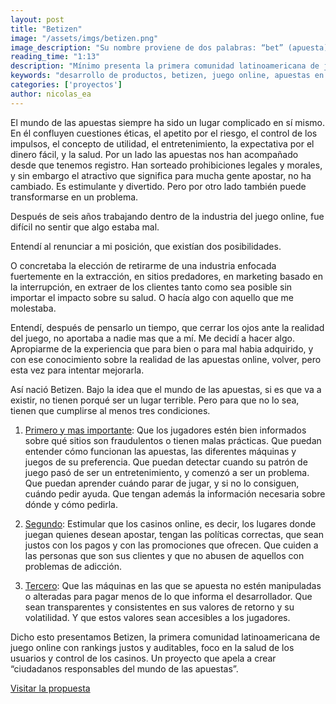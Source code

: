 ```yaml
---
layout: post
title: "Betizen"
image: "/assets/imgs/betizen.png"
image_description: "Su nombre proviene de dos palabras: “bet” (apuesta) y “citizen” (ciudadano)."
reading_time: "1:13"
description: "Mínimo presenta la primera comunidad latinoamericana de juego online con rankings justos y auditables, foco en la salud de los usuarios y control de los casinos."
keywords: "desarrollo de productos, betizen, juego online, apuestas en linea"
categories: ['proyectos']
author: nicolas_ea
---
```


El mundo de las apuestas siempre ha sido un lugar complicado en sí mismo. En él confluyen cuestiones éticas, el apetito por el riesgo, el control de los impulsos, el concepto de utilidad, el entretenimiento, la expectativa por el dinero fácil, y la salud.
Por un lado las apuestas nos han acompañado desde que tenemos registro. Han sorteado prohibiciones legales y morales, y sin embargo el atractivo que significa para mucha gente apostar, no ha cambiado. Es estimulante y divertido. Pero por otro lado también puede transformarse en un problema.

Después de seis años trabajando dentro de la industria del juego online,
fue difícil no sentir que algo estaba mal.

Entendí al renunciar a mi posición, que existían dos posibilidades.

O concretaba la elección de retirarme de una industria enfocada fuertemente en la extracción, en sitios predadores, en marketing basado en la interrupción, en extraer de los clientes tanto como sea posible sin importar el impacto sobre su salud.
O hacía algo con aquello que me molestaba.

Entendí, después de pensarlo un tiempo, que cerrar los ojos ante la realidad del juego, no aportaba a nadie mas que a mí.
Me decidí a hacer algo. Apropiarme de la experiencia que para bien o para mal habia adquirido, y con ese conocimiento sobre la realidad de las apuestas online, volver, pero esta vez para intentar mejorarla.

Así nació Betizen. Bajo la idea que el mundo de las apuestas, si es que va a existir, no tienen porqué ser un lugar terrible. Pero para que no lo sea, tienen que cumplirse al menos tres condiciones.

1. <u>Primero y mas importante</u>: Que los jugadores estén bien informados sobre qué sitios son fraudulentos o tienen malas prácticas. Que puedan entender cómo funcionan las apuestas, las diferentes máquinas y juegos de su preferencia. Que puedan  detectar cuando su patrón de juego pasó de ser un entretenimiento, y comenzó a ser un problema. Que puedan aprender cuándo parar de jugar, y si no lo consiguen, cuándo pedir ayuda. Que tengan además la información necesaria sobre dónde y cómo pedirla.

2. <u>Segundo</u>: Estimular que los casinos online, es decir, los lugares donde juegan quienes desean apostar, tengan las políticas correctas, que sean justos con los pagos y con las promociones que ofrecen. Que cuiden a las personas que son sus clientes y que no abusen de aquellos con problemas de adicción.

3. <u>Tercero</u>: Que las máquinas en las que se apuesta no estén manipuladas o alteradas para pagar menos de lo que informa el desarrollador. Que sean transparentes y consistentes en sus valores de retorno y su volatilidad. Y que estos valores sean accesibles a los jugadores.

Dicho esto presentamos Betizen, la primera comunidad latinoamericana de juego online con rankings justos y auditables, foco en la salud de los usuarios y control de los casinos. Un proyecto que apela a crear “ciudadanos responsables del mundo de las apuestas”.

<i class="fas fa-external-link-alt"></i> <a rel="nofollow" target="_blank" href="https://www.betizen.org">Visitar la propuesta</a>
